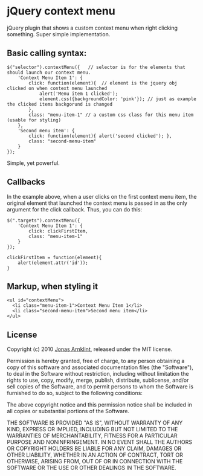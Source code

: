 # jQuery context menu

jQuery plugin that shows a custom context menu when right clicking something. Super simple implementation.

## Basic calling syntax: 

    $("selector").contextMenu({   // selector is for the elements that should launch our context menu.
        'Context Menu Item 1': {
            click: function(element){  // element is the jquery obj clicked on when context menu launched
                alert('Menu item 1 clicked');
                element.css({backgroundColor: 'pink'}); // just as example the clicked items backgorund is changed
            },
            class: "menu-item-1" // a custom css class for this menu item (usable for styling)
        },
        'Second menu item': {
            click: function(element){ alert('second clicked'); },
            class: "second-menu-item"
        }
    });

Simple, yet powerful. 

## Callbacks

In the example above, when a user clicks on the first context menu item, the original element that launched the context menu is passed in as the only argument for the click callback. Thus, you can do this:

    $(".targets").contextMenu({
        'Context Menu Item 1': {
            click: clickFirstItem,
            class: "menu-item-1" 
        }
    });
    
    clickFirstItem = function(element){  
        alert(element.attr('id'));
    }

## Markup, when styling it

    <ul id="contextMenu">
      <li class="menu-item-1">Context Menu Item 1</li>
      <li class="second-menu-item">Second menu item</li>
    </ul>


## License

Copyright (c) 2010 [Jonas Arnklint](http://fkw.se), released under the MIT license.

Permission is hereby granted, free of charge, to any person obtaining
a copy of this software and associated documentation files (the
"Software"), to deal in the Software without restriction, including
without limitation the rights to use, copy, modify, merge, publish,
distribute, sublicense, and/or sell copies of the Software, and to
permit persons to whom the Software is furnished to do so, subject to
the following conditions:

The above copyright notice and this permission notice shall be
included in all copies or substantial portions of the Software.

THE SOFTWARE IS PROVIDED "AS IS", WITHOUT WARRANTY OF ANY KIND,
EXPRESS OR IMPLIED, INCLUDING BUT NOT LIMITED TO THE WARRANTIES OF
MERCHANTABILITY, FITNESS FOR A PARTICULAR PURPOSE AND
NONINFRINGEMENT. IN NO EVENT SHALL THE AUTHORS OR COPYRIGHT HOLDERS BE
LIABLE FOR ANY CLAIM, DAMAGES OR OTHER LIABILITY, WHETHER IN AN ACTION
OF CONTRACT, TORT OR OTHERWISE, ARISING FROM, OUT OF OR IN CONNECTION
WITH THE SOFTWARE OR THE USE OR OTHER DEALINGS IN THE SOFTWARE.